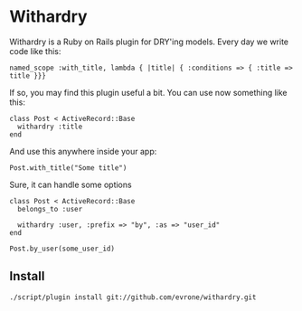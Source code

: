 # Withardry

Withardry is a Ruby on Rails plugin for DRY'ing models. Every day we write 
code like this:

    named_scope :with_title, lambda { |title| { :conditions => { :title => title }}}

If so, you may find this plugin useful a bit. You can use now something like this:

    class Post < ActiveRecord::Base      
      withardry :title
    end

And use this anywhere inside your app:

    Post.with_title("Some title")

Sure, it can handle some options

    class Post < ActiveRecord::Base      
      belongs_to :user
      
      withardry :user, :prefix => "by", :as => "user_id"
    end

    Post.by_user(some_user_id)


## Install

    ./script/plugin install git://github.com/evrone/withardry.git

